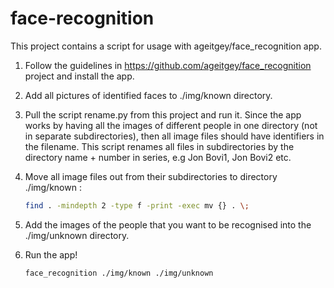 # face-recognition

This project contains a script for usage with ageitgey/face_recognition app.


1. Follow the guidelines in https://github.com/ageitgey/face_recognition project 
   and install the app.

2. Add all pictures of identified faces to ./img/known directory.

3. Pull the script rename.py from this project and run it.
   Since the app works by having all the images of different people in one directory (not in separate subdirectories),
   then all image files should have identifiers in the filename.
   This script renames all files in subdirectories by the directory name + number in series, e.g Jon Bovi1, Jon Bovi2 etc.

4. Move all image files out from their subdirectories to directory ./img/known :
   ```bash
   find . -mindepth 2 -type f -print -exec mv {} . \;
   ```
5. Add the images of the people that you want to be recognised into the ./img/unknown directory.

6. Run the app!
   ```bash
   face_recognition ./img/known ./img/unknown
   ```
